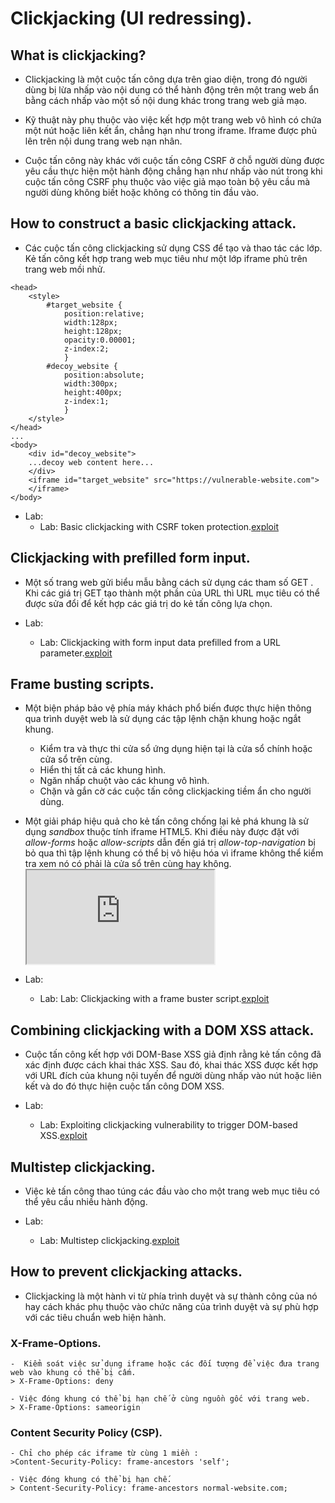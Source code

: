 # Clickjacking (UI redressing).

## What is clickjacking?

- Clickjacking là một cuộc tấn công dựa trên giao diện, trong đó người dùng bị lừa nhấp vào nội dung có thể hành động trên một trang web ẩn bằng cách nhấp vào một số nội dung khác trong trang web giả mạo.

 - Kỹ thuật này phụ thuộc vào việc kết hợp một trang web vô hình có chứa một nút hoặc liên kết ẩn, chẳng hạn như trong iframe. Iframe được phủ lên trên nội dung trang web nạn nhân.

 - Cuộc tấn công này khác với cuộc tấn công CSRF ở chỗ người dùng được yêu cầu thực hiện một hành động chẳng hạn như nhấp vào nút trong khi cuộc tấn công CSRF phụ thuộc vào việc giả mạo toàn bộ yêu cầu mà người dùng không biết hoặc không có thông tin đầu vào.

## How to construct a basic clickjacking attack.

- Các cuộc tấn công clickjacking sử dụng CSS để tạo và thao tác các lớp. Kẻ tấn công kết hợp trang web mục tiêu như một lớp iframe phủ trên trang web mồi nhử.

```
<head>
	<style>
		#target_website {
			position:relative;
			width:128px;
			height:128px;
			opacity:0.00001;
			z-index:2;
			}
		#decoy_website {
			position:absolute;
			width:300px;
			height:400px;
			z-index:1;
			}
	</style>
</head>
...
<body>
	<div id="decoy_website">
	...decoy web content here...
	</div>
	<iframe id="target_website" src="https://vulnerable-website.com">
	</iframe>
</body>
```

- Lab:
	+ Lab: Basic clickjacking with CSRF token protection.[exploit](exploit/lab1.txt)

## Clickjacking with prefilled form input.

- Một số trang web gửi biểu mẫu bằng cách sử dụng các tham số GET . Khi các giá trị GET tạo thành một phần của URL thì URL mục tiêu có thể được sửa đổi để kết hợp các giá trị do kẻ tấn công lựa chọn.

- Lab:
	+ Lab: Clickjacking with form input data prefilled from a URL parameter.[exploit](exploit/lab2.txt)

## Frame busting scripts.

- Một biện pháp bảo vệ phía máy khách phổ biến được thực hiện thông qua trình duyệt web là sử dụng các tập lệnh chặn khung hoặc ngắt khung.
	+ Kiểm tra và thực thi cửa sổ ứng dụng hiện tại là cửa sổ chính hoặc cửa sổ trên cùng.
	+ Hiển thị tất cả các khung hình.
	+ Ngăn nhấp chuột vào các khung vô hình.
	+ Chặn và gắn cờ các cuộc tấn công clickjacking tiềm ẩn cho người dùng.

- Một giải pháp hiệu quả cho kẻ tấn công chống lại kẻ phá khung là sử dụng *sandbox* thuộc tính iframe HTML5. Khi điều này được đặt với *allow-forms* hoặc *allow-scripts* dẫn đến giá trị *allow-top-navigation* bị bỏ qua thì tập lệnh khung có thể bị vô hiệu hóa vì iframe không thể kiểm tra xem nó có phải là cửa sổ trên cùng hay không.
**<iframe id="victim_website" src="https://victim-website.com" sandbox="allow-forms"></iframe>**

- Lab:
	+ Lab: Lab: Clickjacking with a frame buster script.[exploit](exploit/lab3.txt)


## Combining clickjacking with a DOM XSS attack.

- Cuộc tấn công kết hợp với DOM-Base XSS giả định rằng kẻ tấn công đã xác định được cách khai thác XSS. Sau đó, khai thác XSS được kết hợp với URL đích của khung nội tuyến để người dùng nhấp vào nút hoặc liên kết và do đó thực hiện cuộc tấn công DOM XSS.

- Lab:
	+ Lab: Exploiting clickjacking vulnerability to trigger DOM-based XSS.[exploit](exploit/lab4.txt)

## Multistep clickjacking.

- Việc kẻ tấn công thao túng các đầu vào cho một trang web mục tiêu có thể yêu cầu nhiều hành động.

- Lab:
	+ Lab: Multistep clickjacking.[exploit](exploit/lab5.txt)

## How to prevent clickjacking attacks.

- Clickjacking là một hành vi từ phía trình duyệt và sự thành công của nó hay cách khác phụ thuộc vào chức năng của trình duyệt và sự phù hợp với các tiêu chuẩn web hiện hành.

### X-Frame-Options.

	-  Kiểm soát việc sử dụng iframe hoặc các đối tượng để việc đưa trang web vào khung có thể bị cấm.
	> X-Frame-Options: deny

	- Việc đóng khung có thể bị hạn chế ở cùng nguồn gốc với trang web.
	> X-Frame-Options: sameorigin

### Content Security Policy (CSP).

	- Chỉ cho phép các iframe từ cùng 1 miền :
	>Content-Security-Policy: frame-ancestors 'self';

	- Việc đóng khung có thể bị hạn chế.
	> Content-Security-Policy: frame-ancestors normal-website.com;